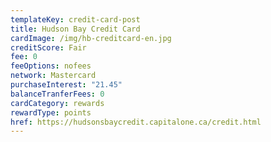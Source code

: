 ```yaml
---
templateKey: credit-card-post
title: Hudson Bay Credit Card
cardImage: /img/hb-creditcard-en.jpg
creditScore: Fair
fee: 0
feeOptions: nofees
network: Mastercard
purchaseInterest: "21.45"
balanceTranferFees: 0
cardCategory: rewards
rewardType: points
href: https://hudsonsbaycredit.capitalone.ca/credit.html
---
```

